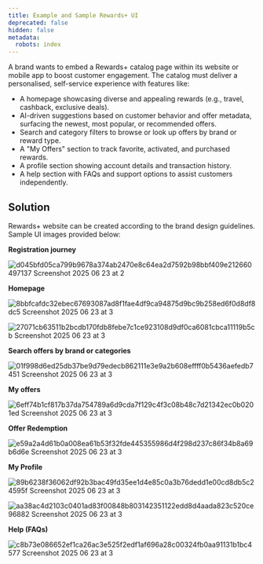 ```yaml
---
title: Example and Sample Rewards+ UI
deprecated: false
hidden: false
metadata:
  robots: index
---
```

A brand wants to embed a Rewards+ catalog page within its website or mobile app to boost customer engagement. The catalog must deliver a personalised, self-service experience with features like:

* A homepage showcasing diverse and appealing rewards (e.g., travel, cashback, exclusive deals).
* AI-driven suggestions based on customer behavior and offer metadata, surfacing the newest, most popular, or recommended offers.
* Search and category filters to browse or look up offers by brand or reward type.
* A "My Offers" section to track favorite, activated, and purchased rewards.
* A profile section showing account details and transaction history.
* A help section with FAQs and support options to assist customers independently.

## Solution

Rewards+ website can be created according to the brand design guidelines. Sample UI images provided below:

**Registration journey**

![d045bfd05ca799b9678a374ab2470e8c64ea2d7592b98bbf409e212660497137 Screenshot 2025 06 23 at 2](https://files.readme.io/d045bfd05ca799b9678a374ab2470e8c64ea2d7592b98bbf409e212660497137-Screenshot_2025-06-23_at_2.58.59_PM.png)

**Homepage**

![8bbfcafdc32ebec67693087ad8f1fae4df9ca94875d9bc9b258ed6f0d8df8dc5 Screenshot 2025 06 23 at 3](https://files.readme.io/8bbfcafdc32ebec67693087ad8f1fae4df9ca94875d9bc9b258ed6f0d8df8dc5-Screenshot_2025-06-23_at_3.00.14_PM.png)

![27071cb63511b2bcdb170fdb8febe7c1ce923108d9df0ca6081cbca11119b5cb Screenshot 2025 06 23 at 3](https://files.readme.io/27071cb63511b2bcdb170fdb8febe7c1ce923108d9df0ca6081cbca11119b5cb-Screenshot_2025-06-23_at_3.01.24_PM.png)

**Search offers by brand or categories**

![01f998d6ed25db37be9d79edecb862111e3e9a2b608effff0b5436aefedb7451 Screenshot 2025 06 23 at 3](https://files.readme.io/01f998d6ed25db37be9d79edecb862111e3e9a2b608effff0b5436aefedb7451-Screenshot_2025-06-23_at_3.02.23_PM.png)

**My offers**

![6eff74b1cf817b37da754789a6d9cda7f129c4f3c08b48c7d21342ec0b0201ed Screenshot 2025 06 23 at 3](https://files.readme.io/6eff74b1cf817b37da754789a6d9cda7f129c4f3c08b48c7d21342ec0b0201ed-Screenshot_2025-06-23_at_3.03.44_PM.png)

**Offer Redemption**

![e59a2a4d61b0a008ea61b53f32fde445355986d4f298d237c86f34b8a69b6d6e Screenshot 2025 06 23 at 3](https://files.readme.io/e59a2a4d61b0a008ea61b53f32fde445355986d4f298d237c86f34b8a69b6d6e-Screenshot_2025-06-23_at_3.07.31_PM.png)

**My Profile**

![89b6238f36062df92b3bac49fd35ee1d4e85c0a3b76dedd1e00cd8db5c24595f Screenshot 2025 06 23 at 3](https://files.readme.io/89b6238f36062df92b3bac49fd35ee1d4e85c0a3b76dedd1e00cd8db5c24595f-Screenshot_2025-06-23_at_3.09.20_PM.png)

![aa38ac4d2103c0401ad83f00848b803142351122edd8d4aada823c520ce96882 Screenshot 2025 06 23 at 3](https://files.readme.io/aa38ac4d2103c0401ad83f00848b803142351122edd8d4aada823c520ce96882-Screenshot_2025-06-23_at_3.09.36_PM.png)

**Help (FAQs)**

![c8b73e086652ef1ca26ac3e525f2edf1af696a28c00324fb0aa91131b1bc4577 Screenshot 2025 06 23 at 3](https://files.readme.io/c8b73e086652ef1ca26ac3e525f2edf1af696a28c00324fb0aa91131b1bc4577-Screenshot_2025-06-23_at_3.10.00_PM.png)